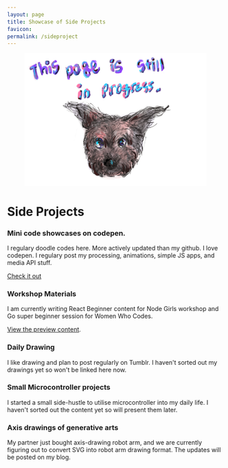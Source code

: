 ```yaml
---
layout: page
title: Showcase of Side Projects
favicon:
permalink: /sideproject
---
```

<div class="intro grid">
	<div class="col">
		<figure>
			<img src= "/assets/images/mydrawings/munch.jpg"/>
		</figure>
	</div>
	<div class="col">
		<h1>Side Projects</h1>
	</div>
</div>
<article id="sideproject">
	<div class="block right    " style="margin-top: 1%;"><h3>Mini code showcases on codepen.</h3><p>I regulary doodle codes here. More actively updated than my github. I love codepen. I regulary post my processing, animations, simple JS apps, and media API stuff.</p><p><a href="https://codepen.io/space-cat/pens/public/">Check it out</a></p><h3>Workshop Materials</h3><p>I am currently writing React Beginner content for Node Girls workshop and Go super beginner session for Women Who Codes.</p><p><a href="https://github.com/DigitalSpaceCat/workshop_preps/tree/master/GK_Intro_to_React">View the preview content</a>.</p><h3>Daily Drawing</h3><p>I like drawing and plan to post regularly on Tumblr. I haven't sorted out my drawings yet so won't be linked here now.</p><p></p><h3>Small Microcontroller projects</h3><p>I started a small side-hustle to utilise microcontroller into my daily life. I haven't sorted out the content yet so will present them later.</p><h3>Axis drawings of generative arts</h3><p>My partner just bought axis-drawing robot arm, and we are currently figuring out to convert SVG into robot arm drawing format. The updates will be posted on my blog.</p></div>
</article>